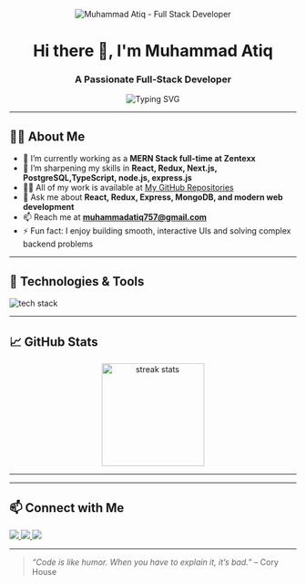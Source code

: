 <p align="center">
<p align="center">
  <img src="https://i.ibb.co/QFRyF2pX/Chat-GPT-Image-Jul-19-2025-12-04-07-PM.png" alt="Muhammad Atiq - Full Stack Developer" />
</p>

</p>

<h1 align="center">Hi there 👋, I'm Muhammad Atiq</h1>
<h3 align="center">A Passionate Full-Stack Developer </h3>

<p align="center">
  <img align="center" src="https://readme-typing-svg.demolab.com?font=Fira+Code&pause=1000&width=435&lines=Welcome+to+my+GitHub+Profile!;I+build+scalable+web+apps;MERN+%2B+Next.js+Developer!" alt="Typing SVG" />
</p>

---

## 🙋‍♂️ About Me

- 🔭 I’m currently working as a **MERN Stack full-time at Zentexx**
- 🌱 I’m sharpening my skills in **React, Redux, Next.js, PostgreSQL,TypeScript, node.js, express.js**
- 👨‍💻 All of my work is available at [My GitHub Repositories](https://github.com/MuhammadAtiq757?tab=repositories)
- 💬 Ask me about **React, Redux, Express, MongoDB, and modern web development**
- 📫 Reach me at **muhammadatiq757@gmail.com**
- ⚡ Fun fact: I enjoy building smooth, interactive UIs and solving complex backend problems

---

## 🚀 Technologies & Tools

<p align="left">
  <img src="https://skillicons.dev/icons?i=html,css,js,ts,react,redux,next,nodejs,express,postgres,mongodb,git" alt="tech stack" />
</p>

---

## 📈 GitHub Stats

<p align="center">

  <img src="https://github-readme-streak-stats.herokuapp.com/?user=MuhammadAtiq757&theme=radical" alt="streak stats" height="180" />
</p>

---


---

## 📫 Connect with Me

<p align="left">
  <a href="https://www.linkedin.com/in/muhammadatiq757/" target="_blank">
    <img src="https://img.shields.io/badge/LinkedIn-%230077B5.svg?&style=for-the-badge&logo=linkedin&logoColor=white" />
  </a>
  <a href="mailto:muhammadatiq757@gmail.com">
    <img src="https://img.shields.io/badge/Gmail-D14836?style=for-the-badge&logo=gmail&logoColor=white" />
  </a>
  <a href="https://github.com/MuhammadAtiq757" target="_blank">
    <img src="https://img.shields.io/badge/GitHub-100000?style=for-the-badge&logo=github&logoColor=white" />
  </a>
</p>

---

> _“Code is like humor. When you have to explain it, it’s bad.”_ – Cory House
